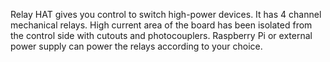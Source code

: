 Relay HAT gives you control to switch high-power devices. It has 4 channel mechanical relays. High current area of the board has been isolated from the control side with cutouts and photocouplers. Raspberry Pi or external power supply can power the relays according to your choice.